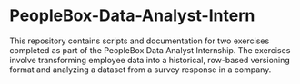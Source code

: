 # PeopleBox-Data-Analyst-Intern
This repository contains scripts and documentation for two exercises completed as part of the PeopleBox Data Analyst Internship. The exercises involve transforming employee data into a historical, row-based versioning format and analyzing a dataset from a survey response in a company.
